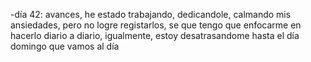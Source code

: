 -día 42: avances, he estado trabajando, dedicandole, calmando mis ansiedades, pero no logre registarlos, se que tengo que enfocarme en hacerlo diario a diario, igualmente, estoy desatrasandome hasta el día domingo que vamos al día